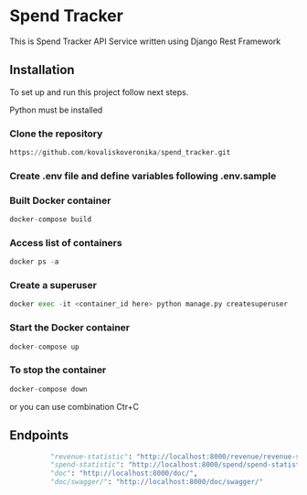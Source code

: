 # Spend Tracker
This is Spend Tracker API Service written using Django Rest Framework

## Installation
To set up and run this project follow next steps.

Python must be installed

### Clone the repository
```python
https://github.com/kovaliskoveronika/spend_tracker.git
```

### Create .env file and define variables following .env.sample

### Built Docker container
```python
docker-compose build
```

### Access list of containers
```python
docker ps -a
```

### Create a superuser
```python
docker exec -it <container_id here> python manage.py createsuperuser
```

### Start the Docker container
```python
docker-compose up
```

### To stop the container
```python
docker-compose down
```
or you can use combination Ctr+C

## Endpoints
```python
          "revenue-statistic": "http://localhost:8000/revenue/revenue-statistic/",
          "spend-statistic": "http://localhost:8000/spend/spend-statistic/",
          "doc": "http://localhost:8000/doc/",
          "doc/swagger/": "http://localhost:8000/doc/swagger/"
```